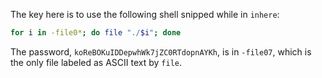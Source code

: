 The key here is to use the following shell snipped while in `inhere`:

```bash
for i in -file0*; do file "./$i"; done
```

The password, `koReBOKuIDDepwhWk7jZC0RTdopnAYKh`, is in `-file07`, which is
the only file labeled as ASCII text by `file`.
